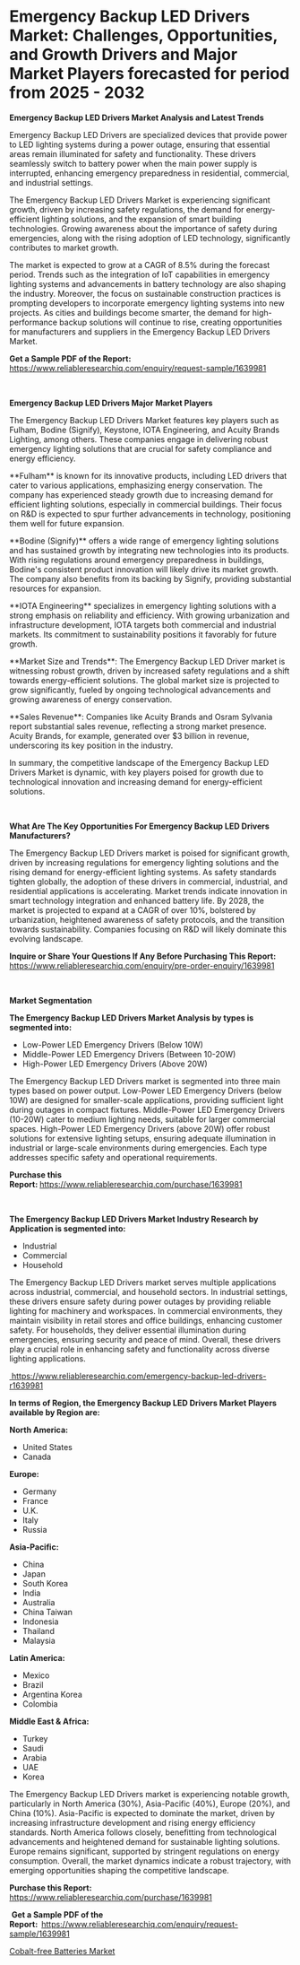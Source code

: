 <p><h1>Emergency Backup LED Drivers Market: Challenges, Opportunities, and Growth Drivers and Major Market Players forecasted for period from 2025 - 2032</h1></p><p><strong>Emergency Backup LED Drivers Market Analysis and Latest Trends</strong></p>
<p><p>Emergency Backup LED Drivers are specialized devices that provide power to LED lighting systems during a power outage, ensuring that essential areas remain illuminated for safety and functionality. These drivers seamlessly switch to battery power when the main power supply is interrupted, enhancing emergency preparedness in residential, commercial, and industrial settings.</p><p>The Emergency Backup LED Drivers Market is experiencing significant growth, driven by increasing safety regulations, the demand for energy-efficient lighting solutions, and the expansion of smart building technologies. Growing awareness about the importance of safety during emergencies, along with the rising adoption of LED technology, significantly contributes to market growth. </p><p>The market is expected to grow at a CAGR of 8.5% during the forecast period. Trends such as the integration of IoT capabilities in emergency lighting systems and advancements in battery technology are also shaping the industry. Moreover, the focus on sustainable construction practices is prompting developers to incorporate emergency lighting systems into new projects. As cities and buildings become smarter, the demand for high-performance backup solutions will continue to rise, creating opportunities for manufacturers and suppliers in the Emergency Backup LED Drivers Market.</p></p>
<p><strong>Get a Sample PDF of the Report:&nbsp;</strong> <a href="https://www.reliableresearchiq.com/enquiry/request-sample/1639981?utm_campaign=3068&utm_medium=2&utm_source=Github&utm_content=ia&utm_term=07042025&utm_id=emergency-backup-led-drivers">https://www.reliableresearchiq.com/enquiry/request-sample/1639981</a></p>
<p>&nbsp;</p>
<p><strong>Emergency Backup LED Drivers Major Market Players</strong></p>
<p><p>The Emergency Backup LED Drivers Market features key players such as Fulham, Bodine (Signify), Keystone, IOTA Engineering, and Acuity Brands Lighting, among others. These companies engage in delivering robust emergency lighting solutions that are crucial for safety compliance and energy efficiency.</p><p>**Fulham** is known for its innovative products, including LED drivers that cater to various applications, emphasizing energy conservation. The company has experienced steady growth due to increasing demand for efficient lighting solutions, especially in commercial buildings. Their focus on R&D is expected to spur further advancements in technology, positioning them well for future expansion.</p><p>**Bodine (Signify)** offers a wide range of emergency lighting solutions and has sustained growth by integrating new technologies into its products. With rising regulations around emergency preparedness in buildings, Bodine's consistent product innovation will likely drive its market growth. The company also benefits from its backing by Signify, providing substantial resources for expansion.</p><p>**IOTA Engineering** specializes in emergency lighting solutions with a strong emphasis on reliability and efficiency. With growing urbanization and infrastructure development, IOTA targets both commercial and industrial markets. Its commitment to sustainability positions it favorably for future growth.</p><p>**Market Size and Trends**: The Emergency Backup LED Driver market is witnessing robust growth, driven by increased safety regulations and a shift towards energy-efficient solutions. The global market size is projected to grow significantly, fueled by ongoing technological advancements and growing awareness of energy conservation.</p><p>**Sales Revenue**: Companies like Acuity Brands and Osram Sylvania report substantial sales revenue, reflecting a strong market presence. Acuity Brands, for example, generated over $3 billion in revenue, underscoring its key position in the industry.</p><p>In summary, the competitive landscape of the Emergency Backup LED Drivers Market is dynamic, with key players poised for growth due to technological innovation and increasing demand for energy-efficient solutions.</p></p>
<p>&nbsp;</p>
<p><strong>What Are The Key Opportunities For Emergency Backup LED Drivers Manufacturers?</strong></p>
<p><p>The Emergency Backup LED Drivers market is poised for significant growth, driven by increasing regulations for emergency lighting solutions and the rising demand for energy-efficient lighting systems. As safety standards tighten globally, the adoption of these drivers in commercial, industrial, and residential applications is accelerating. Market trends indicate innovation in smart technology integration and enhanced battery life. By 2028, the market is projected to expand at a CAGR of over 10%, bolstered by urbanization, heightened awareness of safety protocols, and the transition towards sustainability. Companies focusing on R&D will likely dominate this evolving landscape.</p></p>
<p><strong>Inquire or Share Your Questions If Any Before Purchasing This Report:</strong> <a href="https://www.reliableresearchiq.com/enquiry/pre-order-enquiry/1639981?utm_campaign=3068&utm_medium=2&utm_source=Github&utm_content=ia&utm_term=07042025&utm_id=emergency-backup-led-drivers">https://www.reliableresearchiq.com/enquiry/pre-order-enquiry/1639981</a></p>
<p>&nbsp;</p>
<p><strong>Market Segmentation</strong></p>
<p><strong>The Emergency Backup LED Drivers Market Analysis by types is segmented into:</strong></p>
<p><ul><li>Low-Power LED Emergency Drivers (Below 10W)</li><li>Middle-Power LED Emergency Drivers (Between 10-20W)</li><li>High-Power LED Emergency Drivers (Above 20W)</li></ul></p>
<p><p>The Emergency Backup LED Drivers market is segmented into three main types based on power output. Low-Power LED Emergency Drivers (below 10W) are designed for smaller-scale applications, providing sufficient light during outages in compact fixtures. Middle-Power LED Emergency Drivers (10-20W) cater to medium lighting needs, suitable for larger commercial spaces. High-Power LED Emergency Drivers (above 20W) offer robust solutions for extensive lighting setups, ensuring adequate illumination in industrial or large-scale environments during emergencies. Each type addresses specific safety and operational requirements.</p></p>
<p><strong>Purchase this Report:&nbsp;</strong><a href="https://www.reliableresearchiq.com/purchase/1639981?utm_campaign=3068&utm_medium=2&utm_source=Github&utm_content=ia&utm_term=07042025&utm_id=emergency-backup-led-drivers">https://www.reliableresearchiq.com/purchase/1639981</a></p>
<p>&nbsp;</p>
<p><strong>The Emergency Backup LED Drivers Market Industry Research by Application is segmented into:</strong></p>
<p><ul><li>Industrial</li><li>Commercial</li><li>Household</li></ul></p>
<p><p>The Emergency Backup LED Drivers market serves multiple applications across industrial, commercial, and household sectors. In industrial settings, these drivers ensure safety during power outages by providing reliable lighting for machinery and workspaces. In commercial environments, they maintain visibility in retail stores and office buildings, enhancing customer safety. For households, they deliver essential illumination during emergencies, ensuring security and peace of mind. Overall, these drivers play a crucial role in enhancing safety and functionality across diverse lighting applications.</p></p>
<p><a href="https://www.reliableresearchiq.com/emergency-backup-led-drivers-r1639981?utm_campaign=3068&utm_medium=2&utm_source=Github&utm_content=ia&utm_term=07042025&utm_id=emergency-backup-led-drivers">&nbsp;https://www.reliableresearchiq.com/emergency-backup-led-drivers-r1639981</a></p>
<p><strong>In terms of Region, the Emergency Backup LED Drivers Market Players available by Region are:</strong></p>
<p>
    <p> <strong> North America: </strong>
        <ul>
            <li>United States</li>
            <li>Canada</li>
        </ul>
        </p> 
    <p> <strong> Europe: </strong>
        <ul>
            <li>Germany</li>
            <li>France</li>
            <li>U.K.</li>
            <li>Italy</li>
            <li>Russia</li>
        </ul>
        </p> 
    <p> <strong> Asia-Pacific: </strong>
        <ul>
            <li>China</li>
            <li>Japan</li>
            <li>South Korea</li>
            <li>India</li>
            <li>Australia</li>
            <li>China Taiwan</li>
            <li>Indonesia</li>
            <li>Thailand</li>
            <li>Malaysia</li>
        </ul>
        </p> 
    <p> <strong> Latin America: </strong>
        <ul>
            <li>Mexico</li>
            <li>Brazil</li>
            <li>Argentina Korea</li>
            <li>Colombia</li>
        </ul>
        </p> 
    <p> <strong> Middle East & Africa: </strong>
        <ul>
            <li>Turkey</li>
            <li>Saudi</li>
            <li>Arabia</li>
            <li>UAE</li>
            <li>Korea</li>
        </ul>
    </p>
    </p>
<p><p>The Emergency Backup LED Drivers market is experiencing notable growth, particularly in North America (30%), Asia-Pacific (40%), Europe (20%), and China (10%). Asia-Pacific is expected to dominate the market, driven by increasing infrastructure development and rising energy efficiency standards. North America follows closely, benefitting from technological advancements and heightened demand for sustainable lighting solutions. Europe remains significant, supported by stringent regulations on energy consumption. Overall, the market dynamics indicate a robust trajectory, with emerging opportunities shaping the competitive landscape.</p></p>
<p><strong>Purchase this Report: </strong><a href="https://www.reliableresearchiq.com/purchase/1639981?utm_campaign=3068&utm_medium=2&utm_source=Github&utm_content=ia&utm_term=07042025&utm_id=emergency-backup-led-drivers">https://www.reliableresearchiq.com/purchase/1639981</a></p>
<p>&nbsp;<strong>Get a Sample PDF of the Report:&nbsp;&nbsp;</strong><a href="https://www.reliableresearchiq.com/enquiry/request-sample/1639981?utm_campaign=3068&utm_medium=2&utm_source=Github&utm_content=ia&utm_term=07042025&utm_id=emergency-backup-led-drivers">https://www.reliableresearchiq.com/enquiry/request-sample/1639981</a></p>
<p><strong></strong></p>
<p><p><a href="https://github.com/miottaredlin79/Market-Research-Report-List-1/blob/main/cobalt-free-batteries-market.md?utm_campaign=3068&utm_medium=2&utm_source=Github&utm_content=ia&utm_term=07042025&utm_id=emergency-backup-led-drivers">Cobalt-free Batteries Market</a></p></p>